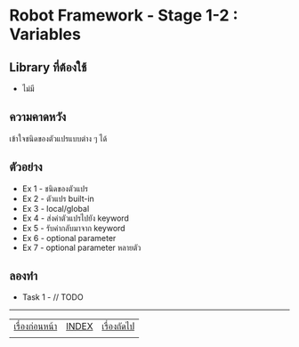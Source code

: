 # Robot Framework - Stage 1-2 : Variables

## Library ที่ต้องใช้

* ไม่มี

## ความคาดหวัง

เข้าใจชนิดของตัวแปรแบบต่าง ๆ ได้

## ตัวอย่าง

* Ex 1 - ชนิดของตัวแปร
* Ex 2 - ตัวแปร built-in
* Ex 3 - local/global
* Ex 4 - ส่งค่าตัวแปรไปยัง keyword
* Ex 5 - รับค่ากลับมาจาก keyword
* Ex 6 - optional parameter
* Ex 7 - optional parameter หลายตัว

## ลองทำ

* Task 1 - // TODO

---

|   |   |   |
| - | - | - |
| [เรื่องก่อนหน้า](../1-1/README.md) | [INDEX](../README.md) | [เรื่องถัดไป](../1-3/README.md) |
|   |   |   |
